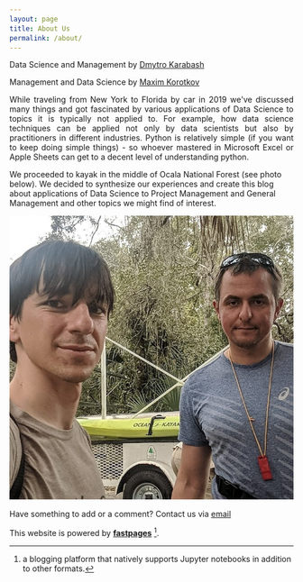 ```yaml
---
layout: page
title: About Us
permalink: /about/
---
```


Data Science and Management by <a href="https://www.linkedin.com/in/dmytrokarabash/">Dmytro Karabash</a>

Management and Data Science by <a href="http://maximk.com">Maxim Korotkov</a>

<p align="justify">
While traveling from New York to Florida by car in 2019 we've discussed many things and got fascinated by various applications of 
Data Science to topics it is typically not applied to. For example, how data science techniques can be applied not only by data 
scientists but also by practitioners in different industries. Python is relatively simple (if you want to keep doing simple things) - 
so whoever mastered in Microsoft Excel or Apple Sheets can get to a decent level of understanding python.

We proceeded to kayak in the middle of Ocala National Forest (see photo below). 
We decided to synthesize our experiences and create this blog about applications of Data Science to Project Management and 
General Management and other topics we might find of interest.
</p>


![Florida](https://raw.githubusercontent.com/h17/fastreport/master/images/FloridaWithCrocodiles.png)

Have something to add or a comment? Contact us via <a href="mailto:yourdatablog@gmail.com">email</a> 

This website is powered by **[fastpages](https://github.com/fastai/fastpages)** [^1].

[^1]:a blogging platform that natively supports Jupyter notebooks in addition to other formats.
